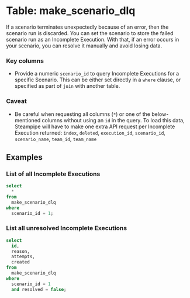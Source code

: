 # Table: make_scenario_dlq

If a scenario terminates unexpectedly because of an error, then the scenario run is discarded. You can set the scenario
to store the failed scenario run as an Incomplete Execution. With that, if an error occurs in your scenario, you can
resolve it manually and avoid losing data.

### Key columns

- Provide a numeric `scenario_id` to query Incomplete Executions for a specific Scenario. This can be either set
  directly in a `where` clause, or specified as part of `join` with another table.

### Caveat

- Be careful when requesting all columns (`*`) or one of the below-mentioned columns without using an `id` in the query.
  To load this data, Steampipe will have to make one extra API request per Incomplete Execution
  returned: `index`, `deleted`, `execution_id`, `scenario_id`, `scenario_name`, `team_id`, `team_name`

## Examples

### List of all Incomplete Executions

```sql
select
  *
from
  make_scenario_dlq
where
  scenario_id = 1;
```

### List all unresolved Incomplete Executions

```sql
select
  id,
  reason,
  attempts,
  created
from
  make_scenario_dlq
where
  scenario_id = 1
  and resolved = false;
```
